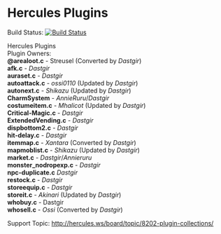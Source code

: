 Hercules Plugins
===========

Build Status: [![Build Status](https://travis-ci.org/dastgir/HPM-Plugins.svg?branch=master)](https://travis-ci.org/dastgir/HPM-Plugins) 

Hercules Plugins<br/>
Plugin Owners:<br/>
  **@arealoot.c** - Streusel (Converted by _Dastgir_)<br/>
  **afk.c** - _Dastgir_<br/>
  **auraset.c** - _Dastgir_<br/>
  **autoattack.c** - _ossi0110_ (Updated by _Dastgir_)<br/>
  **autonext.c** - _Shikazu_ (Updated by _Dastgir_)<br/>
  **CharmSystem** - _AnnieRuru_/_Dastgir_<br/>
  **costumeitem.c** - _Mhalicot_ (Updated by _Dastgir_)<br/>
  **Critical-Magic.c** - _Dastgir_<br/>
  **ExtendedVending.c** - _Dastgir_<br/>
  **dispbottom2.c** - _Dastgir_<br/>
  **hit-delay.c** - _Dastgir_<br/>
  **itemmap.c** - _Xantara_ (Converted by _Dastgir_)<br/>
  **mapmoblist.c** - _Shikazu_ (Updated by _Dastgir_)<br/>
  **market.c** - _Dastgir_/_Annieruru_<br/>
  **monster_nodropexp.c** - _Dastgir_<br/>
  **npc-duplicate.c** _Dastgir_<br/>
  **restock.c** - _Dastgir_<br/>
  **storeequip.c** - _Dastgir_<br/>
  **storeit.c** - _Akinari_ (Updated by _Dastgir_)<br/>
  **whobuy.c** - Dastgir<br/>
  **whosell.c** - _Ossi_ (Converted by _Dastgir_)<br/>

Support Topic: http://hercules.ws/board/topic/8202-plugin-collections/